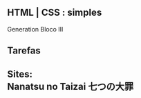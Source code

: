 ## HTML | CSS : simples

Generation Bloco III

## Tarefas

<h2>Sites: <br>Nanatsu no Taizai 七つの大罪</br></h2>
